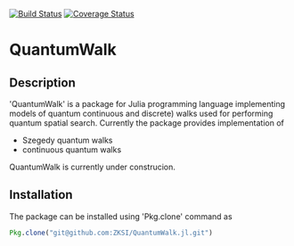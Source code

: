 [![Build Status](https://travis-ci.org/ZKSI/QuantumWalk.jl.svg?branch=master)](https://travis-ci.org/ZKSI/QuantumWalk.jl)
[![Coverage Status](https://coveralls.io/repos/github/ZKSI/QuantumWalk.jl/badge.svg?branch=master)](https://coveralls.io/github/ZKSI/QuantumWalk.jl?branch=master)

# QuantumWalk

## Description

'QuantumWalk' is a package for Julia programming language implementing models
of quantum continuous and discrete) walks used for performing quantum spatial
search.  Currently the package provides implementation of
* Szegedy quantum walks
* continuous quantum walks

QuantumWalk is currently under construcion.

## Installation

The package can be installed using 'Pkg.clone' command as
```julia 
Pkg.clone("git@github.com:ZKSI/QuantumWalk.jl.git")
```

